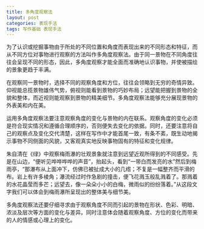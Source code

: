 ```yaml
---
title: 多角度观察法
layout: post
categories: 表现手法
tags: 写作基础 表现手法
---
```


为了认识或挖掘事物由于所处的不同位置和角度而表现出来的不同形态和特征，而从不同方位对事物进行观察的方法叫作多角度观察法。由于同一景物在不同角度往往会呈现不同的形态，因此，多角度观察才能全面而准确地认识事物，并使被描绘的景象更趋于丰满。

在观察同一景物时，选择不同的观察角度和方位，往往会领略到无穷的奇情异致。仰视能总揽景物雄伟气势，俯视则能看到景物的巧妙布局；远望能把握到景物的全貌和整体，而近视则能观察到景物的精美细节。多角度观察法能够充分展现景物的外表美和内在美。

运用多角度观察法要注意观察角度的变化与景物的内在联系。观察角度的变化必须是符合现实情况和遵循合理顺序的，否则便失去变化的依据。同时，还要注意将自己的观察点及变化交代清楚，这样在写作中才能首尾一致，有条不紊，既生动地揭示事物不同侧面的风貌，又客观真实地反映事物固有的特征和变化规律。

朱自清在《绿》中观察梅雨瀑的壮观景象就注意到远望近观所得到的不同感受。先是在山边，“便听见哗哗哗哗的声音”，抬起头，看到“一带白而发亮的水”然后到梅雨亭，“那瀑布从上面冲下，仿佛已被扯成大小的几绺；不复是一幅整齐而平滑的布。岩上有许多棱角；瀑流经过时作急剧的撞击，便飞花溅玉般乱溅着了。那溅着的水花晶莹而多芒；远望去，像一朵朵小小的白梅，微雨似的纷纷落着。”从这段文字我们可以体会到梅雨瀑所呈现出的整体美与细节美。

多角度观察法还要仔细寻求由于观察角度不同而引起的景物在形状、色彩、明暗、浓淡及层次等方面的变化与差异。同时注意体会随着观察角度、方位的变化而带来的人的情感或心理上的变化。 